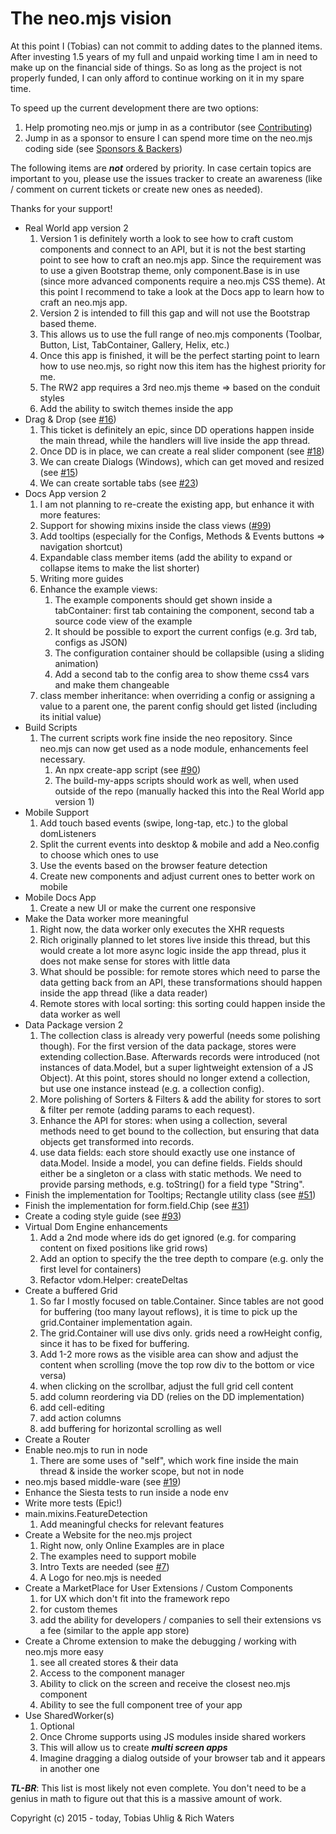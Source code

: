 # The neo.mjs vision

At this point I (Tobias) can not commit to adding dates to the planned items.
After investing 1.5 years of my full and unpaid working time I am in need to make up on the financial side of things.
So as long as the project is not properly funded, I can only afford to continue working on it in my spare time.

To speed up the current development there are two options:
1. Help promoting neo.mjs or jump in as a contributor (see <a href="../CONTRIBUTING.md">Contributing</a>)
2. Jump in as a sponsor to ensure I can spend more time on the neo.mjs coding side (see <a href="../BACKERS.md">Sponsors & Backers</a>)

The following items are ***not*** ordered by priority. In case certain topics are important to you, please use the issues
tracker to create an awareness (like / comment on current tickets or create new ones as needed).

Thanks for your support!

* Real World app version 2
    1. Version 1 is definitely worth a look to see how to craft custom components and connect to an API,
    but it is not the best starting point to see how to craft an neo.mjs app. Since the requirement was to use a given
    Bootstrap theme, only component.Base is in use (since more advanced components require a neo.mjs CSS theme).
    At this point I recommend to take a look at the Docs app to learn how to craft an neo.mjs app.
    2. Version 2 is intended to fill this gap and will not use the Bootstrap based theme.
    3. This allows us to use the full range of neo.mjs components (Toolbar, Button, List, TabContainer, Gallery, Helix, etc.)
    4. Once this app is finished, it will be the perfect starting point to learn how to use neo.mjs,
    so right now this item has the highest priority for me.
    5. The RW2 app requires a 3rd neo.mjs theme => based on the conduit styles
    6. Add the ability to switch themes inside the app
* Drag & Drop (see <a href="https://github.com/neomjs/neo/issues/16">#16</a>)
    1. This ticket is definitely an epic, since DD operations happen inside the main thread, while the handlers will
    live inside the app thread.
    2. Once DD is in place, we can create a real slider component (see <a href="https://github.com/neomjs/neo/issues/18">#18</a>)
    3. We can create Dialogs (Windows), which can get moved and resized (see <a href="https://github.com/neomjs/neo/issues/15">#15</a>)
    4. We can create sortable tabs (see <a href="https://github.com/neomjs/neo/issues/23">#23</a>)
* Docs App version 2
    1. I am not planning to re-create the existing app, but enhance it with more features:
    2. Support for showing mixins inside the class views (<a href="https://github.com/neomjs/neo/issues/99">#99</a>)
    3. Add tooltips (especially for the Configs, Methods & Events buttons => navigation shortcut)
    4. Expandable class member items (add the ability to expand or collapse items to make the list shorter)
    5. Writing more guides
    6. Enhance the example views:
        1. The example components should get shown inside a tabContainer: first tab containing the component,
        second tab a source code view of the example
        2. It should be possible to export the current configs (e.g. 3rd tab, configs as JSON)
        3. The configuration container should be collapsible (using a sliding animation)
        4. Add a second tab to the config area to show theme css4 vars and make them changeable
    7. class member inheritance: when overriding a config or assigning a value to a parent one, the parent config
    should get listed (including its initial value)
* Build Scripts
    1. The current scripts work fine inside the neo repository. Since neo.mjs can now get used as a node module,
    enhancements feel necessary.
        1. An npx create-app script (see <a href="https://github.com/neomjs/neo/issues/90">#90</a>)
        2. The build-my-apps scripts should work as well, when used outside of the repo (manually hacked this into the
        Real World app version 1)
* Mobile Support
    1. Add touch based events (swipe, long-tap, etc.) to the global domListeners
    2. Split the current events into desktop & mobile and add a Neo.config to choose which ones to use
    3. Use the events based on the browser feature detection
    4. Create new components and adjust current ones to better work on mobile
* Mobile Docs App
    1. Create a new UI or make the current one responsive
* Make the Data worker more meaningful
    1. Right now, the data worker only executes the XHR requests
    2. Rich originally planned to let stores live inside this thread, but this would create a lot more async logic inside
    the app thread, plus it does not make sense for stores with little data
    3. What should be possible: for remote stores which need to parse the data getting back from an API, these transformations
    should happen inside the app thread (like a data reader)
    4. Remote stores with local sorting: this sorting could happen inside the data worker as well
* Data Package version 2
    1. The collection class is already very powerful (needs some polishing though). For the first version of the data
    package, stores were extending collection.Base. Afterwards records were introduced (not instances of data.Model,
    but a super lightweight extension of a JS Object). At this point, stores should no longer extend a collection,
    but use one instance instead (e.g. a collection config).
    2. More polishing of Sorters & Filters & add the ability for stores to sort & filter per remote (adding params to
    each request).
    3. Enhance the API for stores: when using a collection, several methods need to get bound to the collection, but
    ensuring that data objects get transformed into records.
    4. use data fields: each store should exactly use one instance of data.Model. Inside a model, you can define fields.
    Fields should either be a singleton or a class with static methods. We need to provide parsing methods, e.g. toString()
    for a field type "String".
* Finish the implementation for Tooltips; Rectangle utility class (see <a href="https://github.com/neomjs/neo/issues/51">#51</a>)
* Finish the implementation for form.field.Chip (see <a href="https://github.com/neomjs/neo/issues/31">#31</a>)
* Create a coding style guide (see <a href="https://github.com/neomjs/neo/issues/93">#93</a>)
* Virtual Dom Engine enhancements
    1. Add a 2nd mode where ids do get ignored (e.g. for comparing content on fixed positions like grid rows)
    2. Add an option to specify the the tree depth to compare (e.g. only the first level for containers)
    3. Refactor vdom.Helper: createDeltas
* Create a buffered Grid
    1. So far I mostly focused on table.Container. Since tables are not good for buffering (too many layout reflows),
    it is time to pick up the grid.Container implementation again.
    2. The grid.Container will use divs only. grids need a rowHeight config, since it has to be fixed for buffering.
    3. Add 1-2 more rows as the visible area can show and adjust the content when scrolling (move the top row div to
    the bottom or vice versa)
    4. when clicking on the scrollbar, adjust the full grid cell content
    5. add column reordering via DD (relies on the DD implementation)
    6. add cell-editing
    7. add action columns
    8. add buffering for horizontal scrolling as well
* Create a Router
* Enable neo.mjs to run in node
    1. There are some uses of "self", which work fine inside the main thread & inside the worker scope, but not in node
* neo.mjs based middle-ware (see <a href="https://github.com/neomjs/neo/issues/19">#19</a>)
* Enhance the Siesta tests to run inside a node env
* Write more tests (Epic!)
* main.mixins.FeatureDetection
    1. Add meaningful checks for relevant features
* Create a Website for the neo.mjs project
    1. Right now, only Online Examples are in place
    2. The examples need to support mobile
    3. Intro Texts are needed (see <a href="https://github.com/neomjs/neo/issues/7">#7</a>)
    4. A Logo for neo.mjs is needed 
* Create a MarketPlace for User Extensions / Custom Components
    1. for UX which don't fit into the framework repo
    2. for custom themes
    3. add the ability for developers / companies to sell their extensions vs a fee (similar to the apple app store)
* Create a Chrome extension to make the debugging / working with neo.mjs more easy
    1. see all created stores & their data
    2. Access to the component manager
    3. Ability to click on the screen and receive the closest neo.mjs component
    4. Ability to see the full component tree of your app
* Use SharedWorker(s)
    1. Optional
    2. Once Chrome supports using JS modules inside shared workers
    3. This will allow us to create ***multi screen apps***
    4. Imagine dragging a dialog outside of your browser tab and it appears in another one
    
***TL-BR***: This list is most likely not even complete.
You don't need to be a genius in math to figure out that this is a massive amount of work.

        
Copyright (c) 2015 - today, Tobias Uhlig & Rich Waters